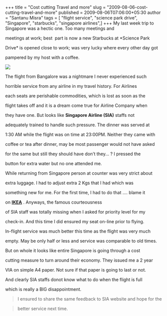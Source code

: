 +++
title = "Cost cutting Travel and more"
slug = "2009-08-06-cost-cutting-travel-and-more"
published = 2009-08-06T07:06:00+05:30
author = "Santanu Misra"
tags = [ "flight service", "science park drive", "Singapore", "starbucks", "singapore airlines",]
+++
My last week trip to Singapore was a hectic one. Too many meetings and
meetings at work; best  part is now a new Starbucks at *Science Park
Drive* is opened close to work; was very lucky where every other day got
pampered by my host with a coffee.

  

[![](../images/thumbnails/2009-08-06-cost-cutting-travel-and-more-singapore-a380.jpg)](../images/2009-08-06-cost-cutting-travel-and-more-singapore-a380.jpg)

The flight from Bangalore was a nightmare I never experienced such
horrible service from any airline in my travel history. For Airlines
each seats are perishable commodities, which is lost as soon as the
flight takes off and it is a dream come true for Airline Company when
they have one. But looks like **Singapore Airline (SIA)** staffs not
adequately trained to handle such pressure. The dinner was served at
1:30 AM while the flight was on time at 23:00PM. Neither they came with
coffee or tea after dinner, may be most passenger would not have asked
for the same but still they should have don’t they... ? I pressed the
button for extra water but no one attended me.

While returning from Singapore person at counter was very strict about
extra luggage. I had to adjust extra 2 Kgs that I had which was
something new for me. For the first time, I had to do that …. blame it
on [**IKEA**](http://www.ikea.com/) . Anyways, the famous courteousness
of SIA staff was totally missing when I asked for priority level for my
check-in. And this time I did ensured my seat on-line prior to flying.
In-flight service was much better this time as the flight was very much
empty. May be only half or less and service was comparable to old times.

But on whole it looks like entire Singapore is going through a cost
cutting measure to turn around their economy. They issued me a 2 year
VIA on simple A4 paper. Not sure if that paper is going to last or not.
And clearly SIA staffs donot know what to do when the flight is full
which is really a BIG disappointment.

> I ensured to share the same feedback to SIA website and hope for the
> better service next time.
